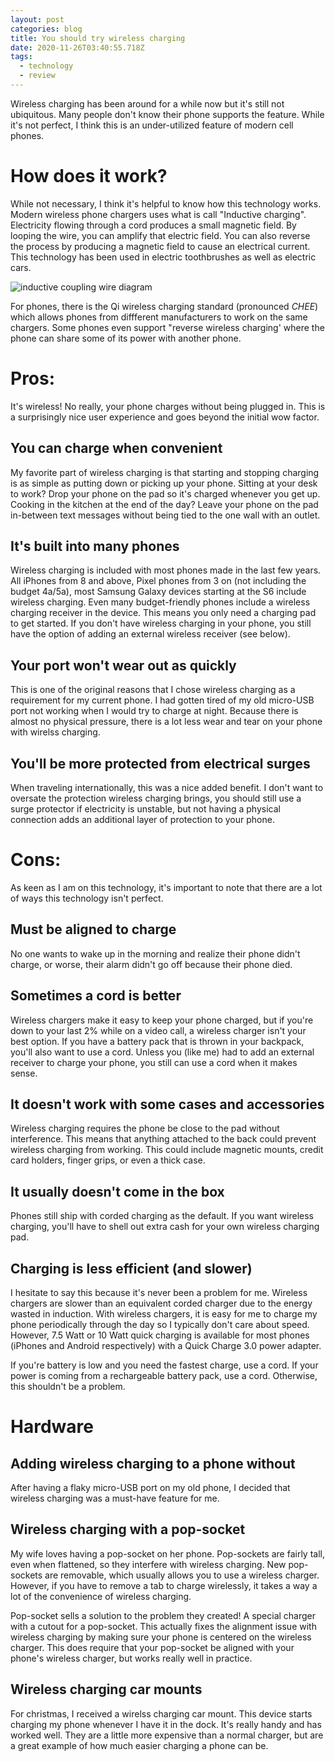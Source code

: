 ```yaml
---
layout: post
categories: blog
title: You should try wireless charging
date: 2020-11-26T03:40:55.718Z
tags:
  - technology
  - review
---
```

Wireless charging has been around for a while now but it's still not ubiquitous. Many people don't know their phone supports the feature. While it's not perfect, I think this is an under-utilized feature of modern cell phones.

# How does it work?

While not necessary, I think it's helpful to know how this technology works. Modern wireless phone chargers uses what is call "Inductive charging". Electricity flowing through a cord produces a small magnetic field. By looping the wire, you can amplify that electric field. You can also reverse the process by producing a magnetic field to cause an electrical current. This technology has been used in electric toothbrushes as well as electric cars.

![inductive coupling wire diagram](https://upload.wikimedia.org/wikipedia/commons/b/b5/Wireless_power_system_-_inductive_coupling.svg)

For phones, there is the Qi wireless charging standard (pronounced *CHEE*) which allows phones from diffferent manufacturers to work on the same chargers. Some phones even support "reverse wireless charging' where the phone can share some of its power with another phone.

# Pros:

It's wireless! No really, your phone charges without being plugged in. This is a surprisingly nice user experience and goes beyond the initial wow factor.

## You can charge when convenient

My favorite part of wireless charging is that starting and stopping charging is as simple as putting down or picking up your phone. Sitting at your desk to work? Drop your phone on the pad so it's charged whenever you get up. Cooking in the kitchen at the end of the day? Leave your phone on the pad in-between text messages without being tied to the one wall with an outlet.

## It's built into many phones

Wireless charging is included with most phones made in the last few years. All iPhones from 8 and above, Pixel phones from 3 on (not including the budget 4a/5a), most Samsung Galaxy devices starting at the S6 include wireless charging. Even many budget-friendly phones include a wireless charging receiver in the device. This means you only need a charging pad to get started. If you don't have wireless charging in your phone, you still have the option of adding an external wireless receiver (see below).

## Your port won't wear out as quickly

This is one of the original reasons that I chose wireless charging as a requirement for my current phone. I had gotten tired of my old micro-USB port not working when I would try to charge at night. Because there is almost no physical pressure, there is a lot less wear and tear on your phone with wirelss charging.

## You'll be more protected from electrical surges

When traveling internationally, this was a nice added benefit. I don't want to oversate the protection wireless charging brings, you should still use a surge protector if electricity is unstable, but not having a physical connection adds an additional layer of protection to your phone.

# Cons:

As keen as I am on this technology, it's important to note that there are a lot of ways this technology isn't perfect.

## Must be aligned to charge

No one wants to wake up in the morning and realize their phone didn't charge, or worse, their alarm didn't go off because their phone died.

## Sometimes a cord is better

Wireless chargers make it easy to keep your phone charged, but if you're down to your last 2% while on a video call, a wireless charger isn't your best option. If you have a battery pack that is thrown in your backpack, you'll also want to use a cord. Unless you (like me) had to add an external receiver to charge your phone, you still can use a cord when it makes sense.

## It doesn't work with some cases and accessories

Wireless charging requires the phone be close to the pad without interference. This means that anything attached to the back could prevent wireless charging from working. This could include magnetic mounts, credit card holders, finger grips, or even a thick case.

## It usually doesn't come in the box

Phones still ship with corded charging as the default. If you want wireless charging, you'll have to shell out extra cash for your own wireless charging pad.

## Charging is less efficient (and slower)

I hesitate to say this because it's never been a problem for me. Wireless chargers are slower than an equivalent corded charger due to the energy wasted in induction. With wireless chargers, it is easy for me to charge my phone periodically through the day so I typically don't care about speed. However, 7.5 Watt or 10 Watt quick charging is available for most phones (iPhones and Android respectively) with a Quick Charge 3.0 power adapter.

If you're battery is low and you need the fastest charge, use a cord. If your power is coming from a rechargeable battery pack, use a cord. Otherwise, this shouldn't be a problem. 

# Hardware

## Adding wireless charging to a phone without

After having a flaky micro-USB port on my old phone, I decided that wireless charging was a must-have feature for me.

## Wireless charging with a pop-socket

My wife loves having a pop-socket on her phone. Pop-sockets are fairly tall, even when flattened, so they interfere with wireless charging. New pop-sockets are removable, which usually allows you to use a wireless charger. However, if you have to remove a tab to charge wirelessly, it takes a way a lot of the convenience of wireless charging.

Pop-socket sells a solution to the problem they created! A special charger with a cutout for a pop-socket. This actually fixes the alignment issue with wireless charging by making sure your phone is centered on the wireless charger. This does require that your pop-socket be aligned with your phone's wireless charger, but works really well in practice.

## Wireless charging car mounts

For christmas, I received a wirelss charging car mount. This device starts charging my phone whenever I have it in the dock. It's really handy and has worked well. They are a little more expensive than a normal charger, but are a great example of how much easier charging a phone can be.